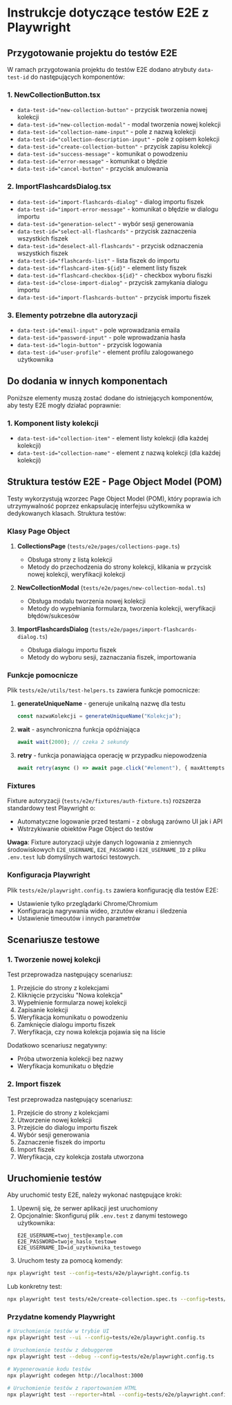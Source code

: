 # Instrukcje dotyczące testów E2E z Playwright

## Przygotowanie projektu do testów E2E

W ramach przygotowania projektu do testów E2E dodano atrybuty `data-test-id` do następujących komponentów:

### 1. NewCollectionButton.tsx

- `data-test-id="new-collection-button"` - przycisk tworzenia nowej kolekcji
- `data-test-id="new-collection-modal"` - modal tworzenia nowej kolekcji
- `data-test-id="collection-name-input"` - pole z nazwą kolekcji
- `data-test-id="collection-description-input"` - pole z opisem kolekcji
- `data-test-id="create-collection-button"` - przycisk zapisu kolekcji
- `data-test-id="success-message"` - komunikat o powodzeniu
- `data-test-id="error-message"` - komunikat o błędzie
- `data-test-id="cancel-button"` - przycisk anulowania

### 2. ImportFlashcardsDialog.tsx

- `data-test-id="import-flashcards-dialog"` - dialog importu fiszek
- `data-test-id="import-error-message"` - komunikat o błędzie w dialogu importu
- `data-test-id="generation-select"` - wybór sesji generowania
- `data-test-id="select-all-flashcards"` - przycisk zaznaczenia wszystkich fiszek
- `data-test-id="deselect-all-flashcards"` - przycisk odznaczenia wszystkich fiszek
- `data-test-id="flashcards-list"` - lista fiszek do importu
- `data-test-id="flashcard-item-${id}"` - element listy fiszek
- `data-test-id="flashcard-checkbox-${id}"` - checkbox wyboru fiszki
- `data-test-id="close-import-dialog"` - przycisk zamykania dialogu importu
- `data-test-id="import-flashcards-button"` - przycisk importu fiszek

### 3. Elementy potrzebne dla autoryzacji

- `data-test-id="email-input"` - pole wprowadzania emaila
- `data-test-id="password-input"` - pole wprowadzania hasła
- `data-test-id="login-button"` - przycisk logowania
- `data-test-id="user-profile"` - element profilu zalogowanego użytkownika

## Do dodania w innych komponentach

Poniższe elementy muszą zostać dodane do istniejących komponentów, aby testy E2E mogły działać poprawnie:

### 1. Komponent listy kolekcji

- `data-test-id="collection-item"` - element listy kolekcji (dla każdej kolekcji)
- `data-test-id="collection-name"` - element z nazwą kolekcji (dla każdej kolekcji)

## Struktura testów E2E - Page Object Model (POM)

Testy wykorzystują wzorzec Page Object Model (POM), który poprawia ich utrzymywalność poprzez enkapsulację interfejsu użytkownika w dedykowanych klasach. Struktura testów:

### Klasy Page Object

1. **CollectionsPage** (`tests/e2e/pages/collections-page.ts`)

   - Obsługa strony z listą kolekcji
   - Metody do przechodzenia do strony kolekcji, klikania w przycisk nowej kolekcji, weryfikacji kolekcji

2. **NewCollectionModal** (`tests/e2e/pages/new-collection-modal.ts`)

   - Obsługa modalu tworzenia nowej kolekcji
   - Metody do wypełniania formularza, tworzenia kolekcji, weryfikacji błędów/sukcesów

3. **ImportFlashcardsDialog** (`tests/e2e/pages/import-flashcards-dialog.ts`)
   - Obsługa dialogu importu fiszek
   - Metody do wyboru sesji, zaznaczania fiszek, importowania

### Funkcje pomocnicze

Plik `tests/e2e/utils/test-helpers.ts` zawiera funkcje pomocnicze:

1. **generateUniqueName** - generuje unikalną nazwę dla testu

   ```typescript
   const nazwaKolekcji = generateUniqueName("Kolekcja");
   ```

2. **wait** - asynchroniczna funkcja opóźniająca

   ```typescript
   await wait(2000); // czeka 2 sekundy
   ```

3. **retry** - funkcja ponawiająca operację w przypadku niepowodzenia
   ```typescript
   await retry(async () => await page.click("#element"), { maxAttempts: 5 });
   ```

### Fixtures

Fixture autoryzacji (`tests/e2e/fixtures/auth-fixture.ts`) rozszerza standardowy test Playwright o:

- Automatyczne logowanie przed testami - z obsługą zarówno UI jak i API
- Wstrzykiwanie obiektów Page Object do testów

**Uwaga**: Fixture autoryzacji użyje danych logowania z zmiennych środowiskowych `E2E_USERNAME`, `E2E_PASSWORD` i `E2E_USERNAME_ID` z pliku `.env.test` lub domyślnych wartości testowych.

### Konfiguracja Playwright

Plik `tests/e2e/playwright.config.ts` zawiera konfigurację dla testów E2E:

- Ustawienie tylko przeglądarki Chrome/Chromium
- Konfiguracja nagrywania wideo, zrzutów ekranu i śledzenia
- Ustawienie timeoutów i innych parametrów

## Scenariusze testowe

### 1. Tworzenie nowej kolekcji

Test przeprowadza następujący scenariusz:

1. Przejście do strony z kolekcjami
2. Kliknięcie przycisku "Nowa kolekcja"
3. Wypełnienie formularza nowej kolekcji
4. Zapisanie kolekcji
5. Weryfikacja komunikatu o powodzeniu
6. Zamknięcie dialogu importu fiszek
7. Weryfikacja, czy nowa kolekcja pojawia się na liście

Dodatkowo scenariusz negatywny:

- Próba utworzenia kolekcji bez nazwy
- Weryfikacja komunikatu o błędzie

### 2. Import fiszek

Test przeprowadza następujący scenariusz:

1. Przejście do strony z kolekcjami
2. Utworzenie nowej kolekcji
3. Przejście do dialogu importu fiszek
4. Wybór sesji generowania
5. Zaznaczenie fiszek do importu
6. Import fiszek
7. Weryfikacja, czy kolekcja została utworzona

## Uruchomienie testów

Aby uruchomić testy E2E, należy wykonać następujące kroki:

1. Upewnij się, że serwer aplikacji jest uruchomiony
2. Opcjonalnie: Skonfiguruj plik `.env.test` z danymi testowego użytkownika:
   ```
   E2E_USERNAME=twoj_test@example.com
   E2E_PASSWORD=twoje_haslo_testowe
   E2E_USERNAME_ID=id_uzytkownika_testowego
   ```
3. Uruchom testy za pomocą komendy:

```bash
npx playwright test --config=tests/e2e/playwright.config.ts
```

Lub konkretny test:

```bash
npx playwright test tests/e2e/create-collection.spec.ts --config=tests/e2e/playwright.config.ts
```

### Przydatne komendy Playwright

```bash
# Uruchomienie testów w trybie UI
npx playwright test --ui --config=tests/e2e/playwright.config.ts

# Uruchomienie testów z debuggerem
npx playwright test --debug --config=tests/e2e/playwright.config.ts

# Wygenerowanie kodu testów
npx playwright codegen http://localhost:3000

# Uruchomienie testów z raportowaniem HTML
npx playwright test --reporter=html --config=tests/e2e/playwright.config.ts
```
